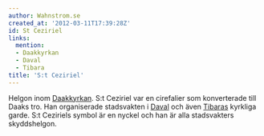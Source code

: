 ```yaml
---
author: Wahnstrom.se
created_at: '2012-03-11T17:39:28Z'
id: St Ceziriel
links:
  mention:
  - Daakkyrkan
  - Daval
  - Tibara
title: 'S:t Ceziriel'
---
```


Helgon inom [Daakkyrkan]. S:t Ceziriel var en cirefalier som konverterade till Daaks tro. Han
organiserade stadsvakten i [Daval] och även [Tibaras] kyrkliga garde. S:t Ceziriels symbol är en
nyckel och han är alla stadsvakters skyddshelgon.

  [Daakkyrkan]: Daakkyrkan
  [Daval]: Daval
  [Tibaras]: Tibara